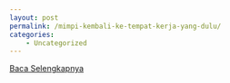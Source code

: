 ```yaml
---
layout: post
permalink: /mimpi-kembali-ke-tempat-kerja-yang-dulu/
categories:
    - Uncategorized
---
```


[Baca Selengkapnya](/05)